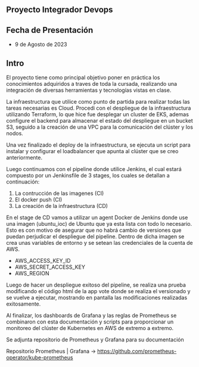 ## Proyecto Integrador Devops
## Fecha de Presentación
- 9 de Agosto de 2023

## Intro

El proyecto tiene como principal objetivo poner en práctica los conocimientos adquiridos a traves de toda la cursada, realizando una integración de diversas herramientas y tecnologías vistas en clase. 

La infraestructura que utilice como punto de partida para realizar todas las tareas necesarias es Cloud. Procedi con el despliegue de la infraestructura utilizando Terraform, lo que hice fue desplegar un cluster de EKS, ademas configure el backend para almacenar el estado del despliegue en un bucket S3, seguido a la creación de una VPC para la comunicación del clúster y los nodos. 

Una vez finalizado el deploy de la infraestructura, se ejecuta un script para instalar y configurar el loadbalancer que apunta al clúster que se creo anteriormente. 

Luego continuamos con el pipeline donde utilice Jenkins, el cual estará compuesto por un Jenkinsfile de 3 stages, los cuales se detallan a continuación: 

1. La contrucción de las imagenes (CI)
2. El docker push (CI)
3. La creación de la infraestructura (CD)

En el stage de CD vamos a utilizar un agent Docker de Jenkins donde use una imagen (ubuntu_ioc) de Ubuntu que ya esta lista con todo lo necesario. Esto es con motivo de asegurar que no habrá cambio de versiones que puedan perjudicar el despliegue del pipeline. Dentro de dicha imagen se crea unas variables de entorno y se setean las credenciales de la cuenta de AWS. 

- AWS_ACCESS_KEY_ID
- AWS_SECRET_ACCESS_KEY
- AWS_REGION

Luego de hacer un despliegue exitoso del pipeline, se realiza una prueba modificando el código html de la app vote donde se realiza el versionado y se vuelve a ejecutar, mostrando en pantalla las modificaciones realizadas exitosamente. 

Al finalizar, los dashboards de Grafana y las reglas de Prometheus se combinaron con esta documentación y scripts para proporcionar un monitoreo del clúster de Kubernetes en AWS de extremo a extremo. 

Se adjunta repositorio de Prometheus y Grafana para su documentación

Repositorio Prometheus | Grafana → https://github.com/prometheus-operator/kube-prometheus
